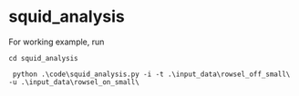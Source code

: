 # squid_analysis
For working example, run 

`cd squid_analysis`

` python .\code\squid_analysis.py -i -t .\input_data\rowsel_off_small\ -u .\input_data\rowsel_on_small\`
